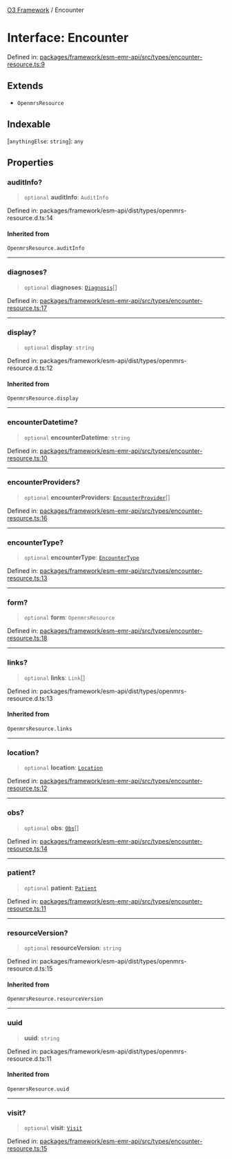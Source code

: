 [O3 Framework](../API.md) / Encounter

# Interface: Encounter

Defined in: [packages/framework/esm-emr-api/src/types/encounter-resource.ts:9](https://github.com/its-kios09/openmrs-esm-core/blob/main/packages/framework/esm-emr-api/src/types/encounter-resource.ts#L9)

## Extends

- `OpenmrsResource`

## Indexable

\[`anythingElse`: `string`\]: `any`

## Properties

### auditInfo?

> `optional` **auditInfo**: `AuditInfo`

Defined in: packages/framework/esm-api/dist/types/openmrs-resource.d.ts:14

#### Inherited from

`OpenmrsResource.auditInfo`

***

### diagnoses?

> `optional` **diagnoses**: [`Diagnosis`](Diagnosis.md)[]

Defined in: [packages/framework/esm-emr-api/src/types/encounter-resource.ts:17](https://github.com/its-kios09/openmrs-esm-core/blob/main/packages/framework/esm-emr-api/src/types/encounter-resource.ts#L17)

***

### display?

> `optional` **display**: `string`

Defined in: packages/framework/esm-api/dist/types/openmrs-resource.d.ts:12

#### Inherited from

`OpenmrsResource.display`

***

### encounterDatetime?

> `optional` **encounterDatetime**: `string`

Defined in: [packages/framework/esm-emr-api/src/types/encounter-resource.ts:10](https://github.com/its-kios09/openmrs-esm-core/blob/main/packages/framework/esm-emr-api/src/types/encounter-resource.ts#L10)

***

### encounterProviders?

> `optional` **encounterProviders**: [`EncounterProvider`](EncounterProvider.md)[]

Defined in: [packages/framework/esm-emr-api/src/types/encounter-resource.ts:16](https://github.com/its-kios09/openmrs-esm-core/blob/main/packages/framework/esm-emr-api/src/types/encounter-resource.ts#L16)

***

### encounterType?

> `optional` **encounterType**: [`EncounterType`](EncounterType.md)

Defined in: [packages/framework/esm-emr-api/src/types/encounter-resource.ts:13](https://github.com/its-kios09/openmrs-esm-core/blob/main/packages/framework/esm-emr-api/src/types/encounter-resource.ts#L13)

***

### form?

> `optional` **form**: `OpenmrsResource`

Defined in: [packages/framework/esm-emr-api/src/types/encounter-resource.ts:18](https://github.com/its-kios09/openmrs-esm-core/blob/main/packages/framework/esm-emr-api/src/types/encounter-resource.ts#L18)

***

### links?

> `optional` **links**: `Link`[]

Defined in: packages/framework/esm-api/dist/types/openmrs-resource.d.ts:13

#### Inherited from

`OpenmrsResource.links`

***

### location?

> `optional` **location**: [`Location`](Location.md)

Defined in: [packages/framework/esm-emr-api/src/types/encounter-resource.ts:12](https://github.com/its-kios09/openmrs-esm-core/blob/main/packages/framework/esm-emr-api/src/types/encounter-resource.ts#L12)

***

### obs?

> `optional` **obs**: [`Obs`](Obs.md)[]

Defined in: [packages/framework/esm-emr-api/src/types/encounter-resource.ts:14](https://github.com/its-kios09/openmrs-esm-core/blob/main/packages/framework/esm-emr-api/src/types/encounter-resource.ts#L14)

***

### patient?

> `optional` **patient**: [`Patient`](Patient.md)

Defined in: [packages/framework/esm-emr-api/src/types/encounter-resource.ts:11](https://github.com/its-kios09/openmrs-esm-core/blob/main/packages/framework/esm-emr-api/src/types/encounter-resource.ts#L11)

***

### resourceVersion?

> `optional` **resourceVersion**: `string`

Defined in: packages/framework/esm-api/dist/types/openmrs-resource.d.ts:15

#### Inherited from

`OpenmrsResource.resourceVersion`

***

### uuid

> **uuid**: `string`

Defined in: packages/framework/esm-api/dist/types/openmrs-resource.d.ts:11

#### Inherited from

`OpenmrsResource.uuid`

***

### visit?

> `optional` **visit**: [`Visit`](Visit.md)

Defined in: [packages/framework/esm-emr-api/src/types/encounter-resource.ts:15](https://github.com/its-kios09/openmrs-esm-core/blob/main/packages/framework/esm-emr-api/src/types/encounter-resource.ts#L15)
